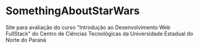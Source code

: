 # SomethingAboutStarWars
Site para avaliação do curso "Introdução ao Desenvolvimento Web FullStack" do Centro de Ciências Tecnológicas da Universidade Estadual do Norte do Paraná
